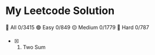 # My Leetcode Solution

:poop: All 0/3415
:green_circle: Easy 0/849
:yellow_circle: Medium 0/1779
:red_circle: Hard 0/787

- [x] 1. Two Sum
